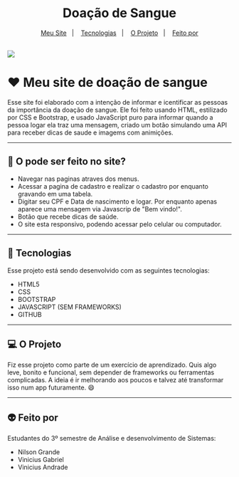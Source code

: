 <h1 align="center"> Doação de Sangue </h1>

<p align="center">
  <a href="#-meu-site-de-doação-de-sangue">Meu Site</a>&nbsp;&nbsp;&nbsp;|&nbsp;&nbsp;&nbsp;
  <a href="#-tecnologias">Tecnologias</a>&nbsp;&nbsp;&nbsp;|&nbsp;&nbsp;&nbsp;
  <a href="#-o-projeto">O Projeto</a>&nbsp;&nbsp;&nbsp;|&nbsp;&nbsp;&nbsp;
  <a href="#-feito-por">Feito por</a>
</p>
<br>

 <a href="https://github.com/Ncgrande">
  <img align="center" src="https://img.shields.io/static/v1?label=github&message=NilsonGrande&color=7159c1&style=for-the-badge&logo=ghost)](https://github.com/NilsonGrande"/>
</a>

# ♥️ Meu site de doação de sangue

Esse site foi elaborado com a intenção de informar e icentificar as pessoas da importância da doação de sangue. Ele foi feito usando HTML, estilizado por CSS e Bootstrap, e usado JavaScript puro para informar quando a pessoa logar ela traz uma mensagem, criado um botão simulando uma API para receber dicas de saude e imagems com animições. 

---

## 💊 O pode ser feito no site?

- Navegar nas paginas atraves dos menus.
- Acessar a pagina de cadastro e realizar o cadastro por enquanto gravando em uma tabela.
- Digitar seu CPF e Data de nascimento e logar. Por enquanto apenas aparece uma mensagem via Javascrip de "Bem vindo!".
- Botão que recebe dicas de saúde.
- O site esta responsivo, podendo acessar pelo celular ou computador.

---

##  🚀 Tecnologias  
Esse projeto está sendo desenvolvido com as seguintes tecnologias:

- HTML5
- CSS
- BOOTSTRAP
- JAVASCRIPT (SEM FRAMEWORKS)
- GITHUB

---

## 💻 O Projeto

Fiz esse projeto como parte de um exercício de aprendizado. Quis algo leve, bonito e funcional, sem depender de frameworks ou ferramentas complicadas. A ideia é ir melhorando aos poucos e talvez até transformar isso num app futuramente. 😄

---

## 👽 Feito por

Estudantes do 3º semestre de Análise e desenvolvimento de Sistemas:

- Nilson Grande
- Vinicius Gabriel
- Vinicius Andrade



